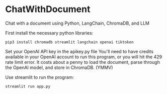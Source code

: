 # ChatWithDocument
Chat with a document using Python, LangChain, ChromaDB, and LLM

First install the necessary python libraries:
```
pip3 install chromadb streamlit langchain openai tiktoken
```

Set your OpenAI API key in the apikey.py file
You'll need to have credits available in your OpenAI account to run this program, or you will hit the 429 rate limit error.
It costs about a penny to load the document, parse through the OpenAI model, and store in ChromaDB. (YMMV)

Use streamlit to run the program:
```
streamlit run app.py
```
